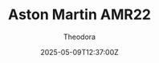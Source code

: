 ---
title: "Aston Martin AMR22"
meta_title: ""
description: "Aston Martin AMR22 2022 by SP Mod for Assetto Corsa, ready to race!"
date: 2025-05-09T12:37:00Z
thumb: fLEBge0
mainimage: ufXmy1i
cargallery: [ "K0uAHCY", "66FLoNS"]
categories: ["Car"]
author: "Theodora"
tags: ["Aston Martin", "F1", "Formula 1", "Formula", "R2R", "SP Mod", "2022", "England"]
draft: false
link: https://modsfire.com/sHfUd60hY6XdCnN
zipsize: 140 MB
manu: Aston Martin
logo2: aston-martin-f1
championship: Formula 1
country: England
year: 2022
class: Formula
drivetrain: RWD
engine: AMG F1 M13
power: "-- whp"
torque: "--"
mass: "715"
speed: "--"
accel: "- seconds"
gb: 8-speed
creator: SP Mod
version: "v2"
csp: "0.2.6"
carname: "Aston Martin AMR22"
folder: "f1_2022_a522"
livery: "Included"
r2r: 1
host: ModsFire
---
